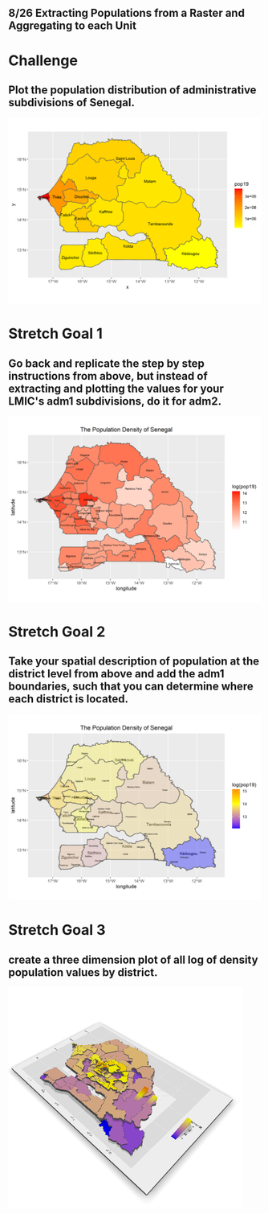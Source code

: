 ## 8/26 Extracting Populations from a Raster and Aggregating to each Unit

# Challenge
## Plot the population distribution of administrative subdivisions of Senegal.
![alt text](https://raw.githubusercontent.com/Seabass1000/ABM/master/sen_pop19.png)

# Stretch Goal 1
## Go back and replicate the step by step instructions from above, but instead of extracting and plotting the values for your LMIC's adm1 subdivisions, do it for adm2.
![alt text](https://raw.githubusercontent.com/Seabass1000/ABM/master/p.png)

# Stretch Goal 2
## Take your spatial description of population at the district level from above and add the adm1 boundaries, such that you can determine where each district is located.
![alt text](https://raw.githubusercontent.com/Seabass1000/ABM/master/sen_whole_pop19.png)

# Stretch Goal 3
## create a three dimension plot of all log of density population values by district.
![alt text](https://raw.githubusercontent.com/Seabass1000/ABM/master/3d_Senegal.PNG)
